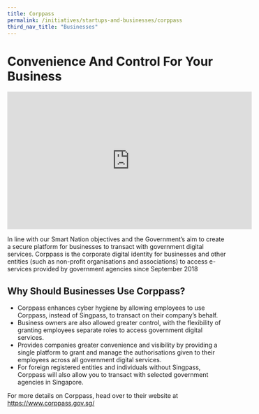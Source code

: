 ```yaml
---
title: Corppass
permalink: /initiatives/startups-and-businesses/corppass
third_nav_title: "Businesses"
---
```


# Convenience And Control For Your Business 

<iframe width="560" height="315" src="https://www.youtube.com/embed/ifwp4kfYXCk" frameborder="0" allow="accelerometer; autoplay; clipboard-write; encrypted-media; gyroscope; picture-in-picture" allowfullscreen></iframe>

In line with our Smart Nation objectives and the Government’s aim to create a secure platform for businesses to transact with government digital services. Corppass is the corporate digital identity for businesses and other entities (such as non-profit organisations and associations) to access e-services provided by government agencies since September 2018

## Why Should Businesses Use Corppass?

- Corppass enhances cyber hygiene by allowing employees to use Corppass, instead of Singpass, to transact on their company’s behalf.
- Business owners are also allowed greater control, with the flexibility of granting employees separate roles to access government digital services.
- Provides companies greater convenience and visibility by providing a single platform to grant and manage the authorisations given to their employees across all government digital services.
- For foreign registered entities and individuals without Singpass, Corppass will also allow you to transact with selected government agencies in Singapore.

For more details on Corppass, head over to their website at <a href="https://www.corppass.gov.sg/" target="_blank">https://www.corppass.gov.sg/</a>
